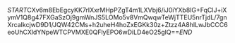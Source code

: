 $START$CXv6m8EbEgcyKK7rIXxrMHpPZgT4m1LXVbj6/iJ0iYXb8IG+FqClJ+iXymV1Q8g47FXGaSzOj9gmWnJS5LOMo5v8VmQwqwTeWjTTEU5nrTjdL/7gnXrcaIkcjwD9D1/JQW42CMs+h2uheH4hoZxEGKk30z+Ztzz4A8hlLwJbCCC6eoUhCXldYNpeWTCPVMXE0QFlyEPO6wDiLD4eO25glQ==$END$